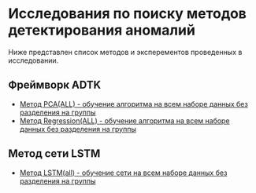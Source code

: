 # Исследования по поиску методов детектирования аномалий

Ниже представлен список методов и эксперементов проведенных в исследовании.

## Фреймворк ADTK

* [Метод PCA(ALL) - обучение алгоритма на всем наборе данных без разделения на группы](AnomalyDetectionToolkit(ADTK)/PCA_ALL/)
* [Метод Regression(ALL) - обучение алгоритма на всем наборе данных без разделения на группы](AnomalyDetectionToolkit(ADTK)/Regression_ALL/)

## Метод сети LSTM

* [Метод LSTM(all) - обучение сети на всем наборе данных без разделения на группы](LSTM(all))
